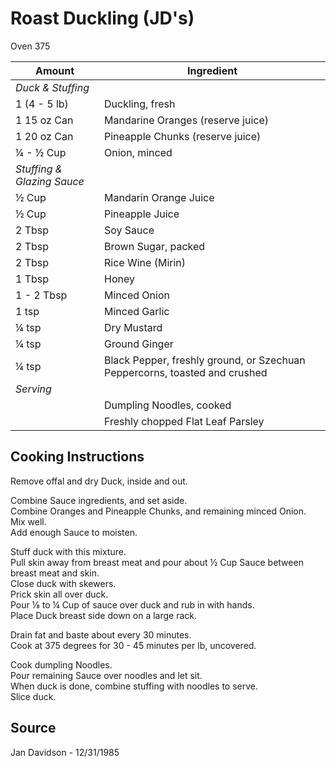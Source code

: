 # Roast Duckling (JD's)  
  
Oven 375  
  
|Amount | Ingredient|  
|----|----|  
*Duck & Stuffing*|  
1 (4 - 5 lb) | Duckling, fresh  
1 15 oz Can | Mandarine Oranges (reserve juice)  
1 20 oz Can | Pineapple Chunks (reserve juice)  
¼ - ½ Cup | Onion, minced  
*Stuffing & Glazing Sauce*  |
½ Cup | Mandarin Orange Juice  
½ Cup | Pineapple Juice  
2 Tbsp | Soy Sauce  
2 Tbsp | Brown Sugar, packed  
2 Tbsp | Rice Wine (Mirin)  
1 Tbsp | Honey  
1 - 2 Tbsp | Minced Onion  
1 tsp | Minced Garlic  
¼ tsp | Dry Mustard  
¼ tsp | Ground Ginger  
¼ tsp | Black Pepper, freshly ground, or Szechuan Peppercorns, toasted and crushed  
*Serving*  |
|| Dumpling Noodles, cooked  
|| Freshly chopped Flat Leaf Parsley  
  
## Cooking Instructions  
  
Remove offal and dry Duck, inside and out.  
  
Combine Sauce ingredients, and set aside.  
Combine Oranges and Pineapple Chunks, and remaining minced Onion.  
Mix well.  
Add enough Sauce to moisten.  
  
Stuff duck with this mixture.  
Pull skin away from breast meat and pour about ½ Cup Sauce between breast meat and skin.  
Close duck with skewers.  
Prick skin all over duck.  
Pour ⅛ to ¼ Cup of sauce over duck and rub in with hands.  
Place Duck breast side down on a large rack.  
  
Drain fat and baste about every 30 minutes.  
Cook at 375 degrees for 30 - 45 minutes per lb, uncovered.  
  
Cook dumpling Noodles.  
Pour remaining Sauce over noodles and let sit.  
When duck is done, combine stuffing with noodles to serve.  
Slice duck.  
  
## Source  
Jan Davidson - 12/31/1985  
  